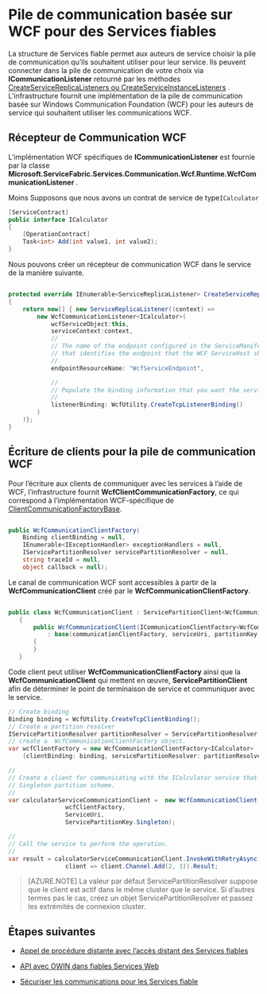 <properties
   pageTitle="Pile de communication fiable Services WCF | Microsoft Azure"
   description="La pile de communication WCF intégrée dans Service TISSU fournit une communication WCF service client pour des Services fiables."
   services="service-fabric"
   documentationCenter=".net"
   authors="BharatNarasimman"
   manager="timlt"
   editor="vturecek"/>

<tags
   ms.service="service-fabric"
   ms.devlang="dotnet"
   ms.topic="article"
   ms.tgt_pltfrm="na"
   ms.workload="required"
   ms.date="07/26/2016"
   ms.author="bharatn"/>

# <a name="wcf-based-communication-stack-for-reliable-services"></a>Pile de communication basée sur WCF pour des Services fiables
La structure de Services fiable permet aux auteurs de service choisir la pile de communication qu’ils souhaitent utiliser pour leur service. Ils peuvent connecter dans la pile de communication de votre choix via **ICommunicationListener** retourné par les méthodes [CreateServiceReplicaListeners ou CreateServiceInstanceListeners](service-fabric-reliable-services-communication.md) . L’infrastructure fournit une implémentation de la pile de communication basée sur Windows Communication Foundation (WCF) pour les auteurs de service qui souhaitent utiliser les communications WCF.

## <a name="wcf-communication-listener"></a>Récepteur de Communication WCF
L’implémentation WCF spécifiques de **ICommunicationListener** est fournie par la classe **Microsoft.ServiceFabric.Services.Communication.Wcf.Runtime.WcfCommunicationListener** .

Moins Supposons que nous avons un contrat de service de type`ICalculator`

```csharp
[ServiceContract]
public interface ICalculator
{
    [OperationContract]
    Task<int> Add(int value1, int value2);
}
```

Nous pouvons créer un récepteur de communication WCF dans le service de la manière suivante.

```csharp

protected override IEnumerable<ServiceReplicaListener> CreateServiceReplicaListeners()
{
    return new[] { new ServiceReplicaListener((context) =>
        new WcfCommunicationListener<ICalculator>(
            wcfServiceObject:this,
            serviceContext:context,
            //
            // The name of the endpoint configured in the ServiceManifest under the Endpoints section
            // that identifies the endpoint that the WCF ServiceHost should listen on.
            //
            endpointResourceName: "WcfServiceEndpoint",

            //
            // Populate the binding information that you want the service to use.
            //
            listenerBinding: WcfUtility.CreateTcpListenerBinding()
        )
    )};
}

```

## <a name="writing-clients-for-the-wcf-communication-stack"></a>Écriture de clients pour la pile de communication WCF
Pour l’écriture aux clients de communiquer avec les services à l’aide de WCF, l’infrastructure fournit **WcfClientCommunicationFactory**, ce qui correspond à l’implémentation WCF-spécifique de [ClientCommunicationFactoryBase](service-fabric-reliable-services-communication.md).

```csharp

public WcfCommunicationClientFactory(
    Binding clientBinding = null,
    IEnumerable<IExceptionHandler> exceptionHandlers = null,
    IServicePartitionResolver servicePartitionResolver = null,
    string traceId = null,
    object callback = null);
```

Le canal de communication WCF sont accessibles à partir de la **WcfCommunicationClient** créé par le **WcfCommunicationClientFactory**.

```csharp

public class WcfCommunicationClient : ServicePartitionClient<WcfCommunicationClient<ICalculator>>
   {
       public WcfCommunicationClient(ICommunicationClientFactory<WcfCommunicationClient<ICalculator>> communicationClientFactory, Uri serviceUri, ServicePartitionKey partitionKey = null, TargetReplicaSelector targetReplicaSelector = TargetReplicaSelector.Default, string listenerName = null, OperationRetrySettings retrySettings = null)
           : base(communicationClientFactory, serviceUri, partitionKey, targetReplicaSelector, listenerName, retrySettings)
       {
       }
   }

```

Code client peut utiliser **WcfCommunicationClientFactory** ainsi que la **WcfCommunicationClient** qui mettent en œuvre, **ServicePartitionClient** afin de déterminer le point de terminaison de service et communiquer avec le service.

```csharp
// Create binding
Binding binding = WcfUtility.CreateTcpClientBinding();
// Create a partition resolver
IServicePartitionResolver partitionResolver = ServicePartitionResolver.GetDefault();
// create a  WcfCommunicationClientFactory object.
var wcfClientFactory = new WcfCommunicationClientFactory<ICalculator>
    (clientBinding: binding, servicePartitionResolver: partitionResolver);

//
// Create a client for communicating with the ICalculator service that has been created with the
// Singleton partition scheme.
//
var calculatorServiceCommunicationClient =  new WcfCommunicationClient(
                wcfClientFactory,
                ServiceUri,
                ServicePartitionKey.Singleton);

//
// Call the service to perform the operation.
//
var result = calculatorServiceCommunicationClient.InvokeWithRetryAsync(
                client => client.Channel.Add(2, 3)).Result;

```
>[AZURE.NOTE] La valeur par défaut ServicePartitionResolver suppose que le client est actif dans le même cluster que le service. Si d’autres termes pas le cas, créez un objet ServicePartitionResolver et passez les extrémités de connexion cluster.

## <a name="next-steps"></a>Étapes suivantes
* [Appel de procédure distante avec l’accès distant des Services fiables](service-fabric-reliable-services-communication-remoting.md)

* [API avec OWIN dans fiables Services Web](service-fabric-reliable-services-communication-webapi.md)

* [Sécuriser les communications pour les Services fiable](service-fabric-reliable-services-secure-communication.md)
